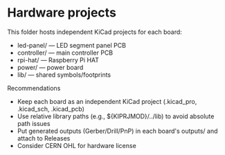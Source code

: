# Hardware projects

This folder hosts independent KiCad projects for each board:

- led-panel/ — LED segment panel PCB
- controller/ — main controller PCB
- rpi-hat/ — Raspberry Pi HAT
- power/ — power board
- lib/ — shared symbols/footprints

Recommendations
- Keep each board as an independent KiCad project (.kicad_pro, .kicad_sch, .kicad_pcb)
- Use relative library paths (e.g., ${KIPRJMOD}/../lib) to avoid absolute path issues
- Put generated outputs (Gerber/Drill/PnP) in each board's outputs/ and attach to Releases
- Consider CERN OHL for hardware license

